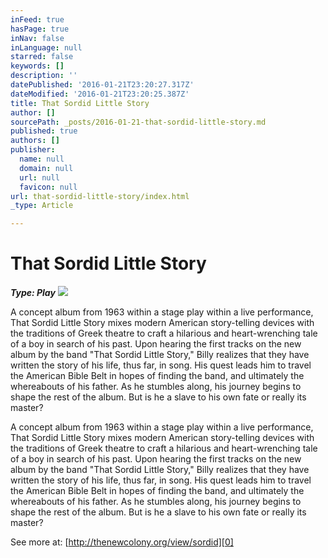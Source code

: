 ```yaml
---
inFeed: true
hasPage: true
inNav: false
inLanguage: null
starred: false
keywords: []
description: ''
datePublished: '2016-01-21T23:20:27.317Z'
dateModified: '2016-01-21T23:20:25.387Z'
title: That Sordid Little Story
author: []
sourcePath: _posts/2016-01-21-that-sordid-little-story.md
published: true
authors: []
publisher:
  name: null
  domain: null
  url: null
  favicon: null
url: that-sordid-little-story/index.html
_type: Article

---
```

# That Sordid Little Story

**_Type: Play_**
![](https://the-grid-user-content.s3-us-west-2.amazonaws.com/7c67f8ac-5f81-4513-b2e7-df9c8ad8003f.jpg)

A concept album from 1963 within a stage play within a live performance, That Sordid Little Story mixes modern American story-telling devices with the traditions of Greek theatre to craft a hilarious and heart-wrenching tale of a boy in search of his past. Upon hearing the first tracks on the new album by the band "That Sordid Little Story," Billy realizes that they have written the story of his life, thus far, in song. His quest leads him to travel the American Bible Belt in hopes of finding the band, and ultimately the whereabouts of his father. As he stumbles along, his journey begins to shape the rest of the album. But is he a slave to his own fate or really its master?

A concept album from 1963 within a stage play within a live performance, That Sordid Little Story mixes modern American story-telling devices with the traditions of Greek theatre to craft a hilarious and heart-wrenching tale of a boy in search of his past. Upon hearing the first tracks on the new album by the band "That Sordid Little Story," Billy realizes that they have written the story of his life, thus far, in song. His quest leads him to travel the American Bible Belt in hopes of finding the band, and ultimately the whereabouts of his father. As he stumbles along, his journey begins to shape the rest of the album. But is he a slave to his own fate or really its master?

See more at: [http://thenewcolony.org/view/sordid][0]

[0]: http://thenewcolony.org/view/sordid